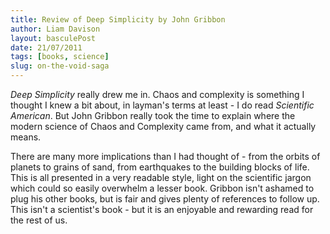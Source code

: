 ```yaml
---
title: Review of Deep Simplicity by John Gribbon
author: Liam Davison
layout: basculePost
date: 21/07/2011
tags: [books, science]
slug: on-the-void-saga
---
```


_Deep Simplicity_ really drew me in. Chaos and complexity is something I thought I knew a bit about, in layman's terms at least - I do read _Scientific American_. But John Gribbon really took the time to explain where the modern science of Chaos and Complexity came from, and what it actually means.

There are many more implications than I had thought of - from the orbits of planets to grains of sand, from earthquakes to the building blocks of life. This is all presented in a very readable style, light on the scientific jargon which could so easily overwhelm a lesser book. Gribbon isn't ashamed to plug his other books, but is fair and gives plenty of references to follow up. This isn't a scientist's book - but it is an enjoyable and rewarding read for the rest of us.
